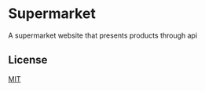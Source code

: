 # Supermarket

A supermarket website that presents products through api

## License
[MIT](LICENSES.md)
